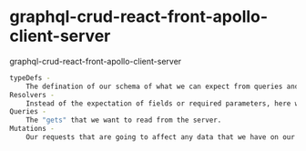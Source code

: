 # graphql-crud-react-front-apollo-client-server
graphql-crud-react-front-apollo-client-server


```bash
typeDefs - 
    The defination of our schema of what we can expect from queries and mutations.
Resolvers - 
    Instead of the expectation of fields or required parameters, here we define the functions and behaviours of how should the queries and mutations would work.
Queries -
    The "gets" that we want to read from the server.
Mutations - 
    Our requests that are going to affect any data that we have on our own server.
```
